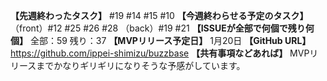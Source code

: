 **【先週終わったタスク】**
#19 #14 #15 #10
**【今週終わらせる予定のタスク】**
（front）#12 #25 #26 #28
（back）#19 #21
**【ISSUEが全部で何個で残り何個】**
全部：59
残り：37
**【MVPリリース予定日】**
1月20日
**【GitHub URL】**
https://github.com/ippei-shimizu/buzzbase
**【共有事項などあれば】**
MVPリリースまでかなりギリギリになりそうな予感がしています。